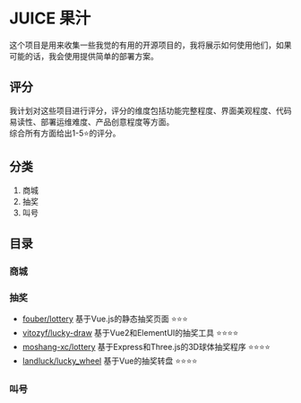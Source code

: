 # JUICE 果汁

这个项目是用来收集一些我觉的有用的开源项目的，我将展示如何使用他们，如果可能的话，我会使用提供简单的部署方案。

## 评分

我计划对这些项目进行评分，评分的维度包括功能完整程度、界面美观程度、代码易读性、部署运维难度、产品创意程度等方面。  
综合所有方面给出1-5⭐的评分。

## 分类

1. 商城
2. 抽奖
3. 叫号

## 目录

### 商城
### 抽奖

* [fouber/lottery](https://github.com/fouber/lottery) 基于Vue.js的静态抽奖页面  ⭐⭐⭐
* [vitozyf/lucky-draw](https://github.com/vitozyf/lucky-draw) 基于Vue2和ElementUI的抽奖工具 ⭐⭐⭐⭐
* [moshang-xc/lottery](https://github.com/moshang-xc/lottery) 基于Express和Three.js的3D球体抽奖程序 ⭐⭐⭐⭐
* [landluck/lucky_wheel](https://github.com/landluck/lucky_wheel.git) 基于Vue的抽奖转盘 ⭐⭐⭐⭐
### 叫号